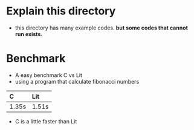 # Explain this directory
- this directory has many example codes.
 **but some codes that cannot run exists.**

# Benchmark
- A easy benchmark C vs Lit
- using a program that calculate fibonacci numbers

| C | Lit |
| :-- | :-- |
| 1.35s | 1.51s |

- C is a little faster than Lit
